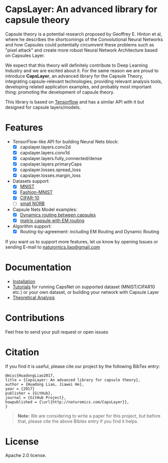 # CapsLayer: An advanced library for capsule theory

Capsule theory is a potential research proposed by Geoffrey E. Hinton et al, where he describes the shortcomings of the Convolutional Neural Networks and how Capsules could potentially circumvent these problems such as "pixel attack" and create more robust Neural Network Architecture based on Capsules Layer.

We expect that this theory will definitely contribute to Deep Learning Industry and we are excited about it. For the same reason we are proud to introduce **CapsLayer**, an advanced library for the Capsule Theory, integrating capsule-relevant technologies, providing relevant analysis tools, developing related application examples, and probably most important thing: promoting the development of capsule theory. 

This library is based on [Tensorflow](https://www.tensorflow.org) and has a similar API with it but designed for capsule layers/models.


# Features

- TensorFlow-like API for building Neural Nets block:
	- [x] capslayer.layers.conv2d
	- [x] capslayer.layers.conv1d
	- [x] capslayer.layers.fully_connected/dense
	- [x] capslayer.layers.primaryCaps
	- [x] capslayer.losses.spread_loss
	- [x] capslayer.losses.margin_loss

- Datasets support:
  - [x] [MNIST](http://yann.lecun.com/exdb/mnist)
  - [x] [Fashion-MNIST](https://github.com/zalandoresearch/fashion-mnist)
  - [x] [CIFAR-10](http://www.cs.toronto.edu/~kriz/cifar.html)
  - [ ] [small NORB](https://cs.nyu.edu/~ylclab/data/norb-v1.0-small)

- Capsule Nets Model examples:
	- [x] [Dynamics routing between capsules](https://arxiv.org/abs/1710.09829)
	- [x] [matrix capsule with EM routing](https://openreview.net/forum?id=HJWLfGWRb)

- Algorithm support:
	- [x] Routing-by-agreement: including EM Routing and Dynamic Routing

If you want us to support more features, let us know by opening Issues or sending E-mail to naturomics.liao@gmail.com


# Documentation
- [Installation](docs/installation.md)
- [Tutorials](docs/tutorials.md) for running CapsNet on supported dataset (MNIST/CIFAR10 etc.) or your own dataset, or building your network with Capsule Layer
- [Theoretical Analysis](docs/articles.md)


# Contributions
Feel free to send your pull request or open issues


# Citation
If you find it is useful, please cite our project by the following BibTex entry:
```
@misc{HuadongLiao2017,
title = {CapsLayer: An advanced library for capsule theory},
author = {Huadong Liao, Jiawei He},
year = {2017}
publisher = {GitHub},
journal = {GitHub Project},
howpublished = {\url{http://naturomics.com/CapsLayer}},
}
```

> **Note:**
> We are considering to write a paper for this project, but before that, please cite the above Bibtex entry if you find it helps.


# License
Apache 2.0 license.
